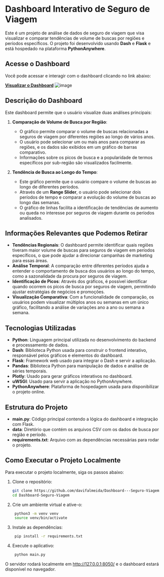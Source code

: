 # Dashboard Interativo de Seguro de Viagem

Este é um projeto de análise de dados de seguro de viagem que visa visualizar e comparar tendências de volume de buscas por regiões e períodos específicos. O projeto foi desenvolvido usando **Dash** e **Flask** e está hospedado na plataforma **PythonAnywhere**.

## Acesse o Dashboard

Você pode acessar e interagir com o dashboard clicando no link abaixo:

[**Visualizar o Dashboard**](https://davifalmeida.pythonanywhere.com/dashboard/)
![image](https://github.com/user-attachments/assets/f16b418d-6602-4132-9b6c-e51a704e601a)

## Descrição do Dashboard

Este dashboard permite que o usuário visualize duas análises principais:

1. **Comparação de Volume de Busca por Região**:
   - O gráfico permite comparar o volume de buscas relacionadas a seguros de viagem por diferentes regiões ao longo de vários anos.
   - O usuário pode selecionar um ou mais anos para comparar as regiões, e os dados são exibidos em um gráfico de barras comparativo.
   - Informações sobre os picos de busca e a popularidade de termos específicos por sub-região são visualizados facilmente.

2. **Tendência de Busca ao Longo do Tempo**:
   - Este gráfico permite que o usuário compare o volume de buscas ao longo de diferentes períodos.
   - Através de um **Range Slider**, o usuário pode selecionar dois períodos de tempo e comparar a evolução do volume de buscas ao longo das semanas.
   - O gráfico de linhas facilita a identificação de tendências de aumento ou queda no interesse por seguros de viagem durante os períodos analisados.

## Informações Relevantes que Podemos Retirar

- **Tendências Regionais**: O dashboard permite identificar quais regiões tiveram maior volume de buscas para seguros de viagem em períodos específicos, o que pode ajudar a direcionar campanhas de marketing para essas áreas.
- **Análise Temporal**: A comparação entre diferentes períodos ajuda a entender o comportamento de busca dos usuários ao longo do tempo, como a sazonalidade da procura por seguros de viagem.
- **Identificação de Picos**: Através dos gráficos, é possível identificar quando ocorrem os picos de busca por seguros de viagem, permitindo ajustar estratégias de negócios e promoções.
- **Visualização Comparativa**: Com a funcionalidade de comparação, os usuários podem visualizar múltiplos anos ou semanas em um único gráfico, facilitando a análise de variações ano a ano ou semana a semana.

## Tecnologias Utilizadas

- **Python**: Linguagem principal utilizada no desenvolvimento do backend e processamento de dados.
- **Dash**: Biblioteca Python usada para construir o frontend interativo, responsável pelos gráficos e elementos do dashboard.
- **Flask**: Framework web usado para integrar o Dash e servir a aplicação.
- **Pandas**: Biblioteca Python para manipulação de dados e análise de séries temporais.
- **Plotly**: Usado para gerar gráficos interativos no dashboard.
- **uWSGI**: Usado para servir a aplicação no PythonAnywhere.
- **PythonAnywhere**: Plataforma de hospedagem usada para disponibilizar o projeto online.

## Estrutura do Projeto

- **main.py**: Código principal contendo a lógica do dashboard e integração com Flask.
- **data**: Diretório que contém os arquivos CSV com os dados de busca por região e período.
- **requirements.txt**: Arquivo com as dependências necessárias para rodar o projeto.

## Como Executar o Projeto Localmente

Para executar o projeto localmente, siga os passos abaixo:

1. Clone o repositório:
   ```bash
   git clone https://github.com/davifalmeida/Dashboard---Seguro-Viagem.git
   cd Dashboard-Seguro-Viagem

2. Crie um ambiente virtual e ative-o:
   ```bash
    python3 -m venv venv
    source venv/bin/activate

3. Instale as dependências:
   ```bash
    pip install -r requirements.txt
   
4. Execute o aplicativo:
   ```bash
    python main.py

O servidor rodará localmente em http://127.0.0.1:8050/ e o dashboard estará disponível no navegador.


